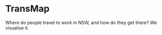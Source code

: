 TransMap
========

Where do people travel to work in NSW, and how do they get there? We visualise it. 
